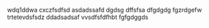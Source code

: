 wdq1ddwa
cxczfsdfsd
asdadssafd
dgdsg
dffsfsa
dfgdgdg
fgzrdgefw
trtetevdsfsdz
ddadsadsaf
vvsdfsfdfhbt
fgfgdggds
